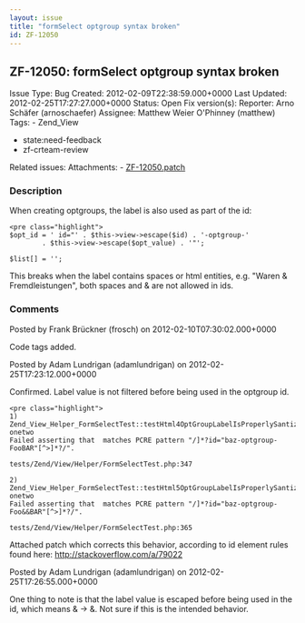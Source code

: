 ```yaml
---
layout: issue
title: "formSelect optgroup syntax broken"
id: ZF-12050
---
```


ZF-12050: formSelect optgroup syntax broken
-------------------------------------------

 Issue Type: Bug Created: 2012-02-09T22:38:59.000+0000 Last Updated: 2012-02-25T17:27:27.000+0000 Status: Open Fix version(s): 
 Reporter:  Arno Schäfer (arnoschaefer)  Assignee:  Matthew Weier O'Phinney (matthew)  Tags: - Zend\_View
- state:need-feedback
- zf-crteam-review
 
 Related issues: 
 Attachments: - [ZF-12050.patch](/issues/secure/attachment/14937/ZF-12050.patch)
 
### Description

When creating optgroups, the label is also used as part of the id:

 
    <pre class="highlight">
    $opt_id = ' id="' . $this->view->escape($id) . '-optgroup-'
            . $this->view->escape($opt_value) . '"';
    
    $list[] = '';


This breaks when the label contains spaces or html entities, e.g. "Waren & Fremdleistungen", both spaces and & are not allowed in ids.

 

 

### Comments

Posted by Frank Brückner (frosch) on 2012-02-10T07:30:02.000+0000

Code tags added.

 

 

Posted by Adam Lundrigan (adamlundrigan) on 2012-02-25T17:23:12.000+0000

Confirmed. Label value is not filtered before being used in the optgroup id.

 
    <pre class="highlight">
    1) Zend_View_Helper_FormSelectTest::testHtml4OptGroupLabelIsProperlySantiziedBeforeUseInId
    onetwo
    Failed asserting that  matches PCRE pattern "/]*?id="baz-optgroup-FooBAR"[^>]*?/".
    
    tests/Zend/View/Helper/FormSelectTest.php:347
    
    2) Zend_View_Helper_FormSelectTest::testHtml5OptGroupLabelIsProperlySantiziedBeforeUseInId
    onetwo
    Failed asserting that  matches PCRE pattern "/]*?id="baz-optgroup-Foo&&BAR"[^>]*?/".
    
    tests/Zend/View/Helper/FormSelectTest.php:365


Attached patch which corrects this behavior, according to id element rules found here: <http://stackoverflow.com/a/79022>

 

 

Posted by Adam Lundrigan (adamlundrigan) on 2012-02-25T17:26:55.000+0000

One thing to note is that the label value is escaped before being used in the id, which means & -> &amp;. Not sure if this is the intended behavior.

 

 
